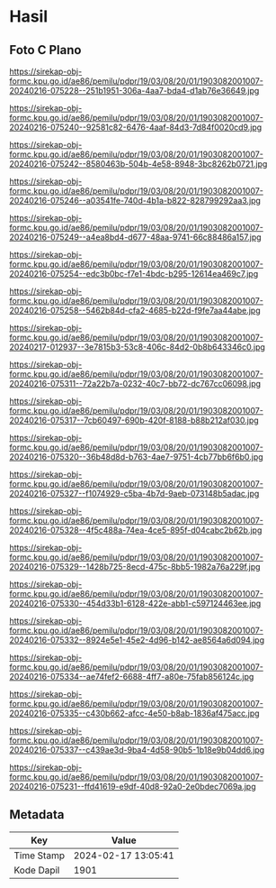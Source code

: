 # Hasil

## Foto C Plano

https://sirekap-obj-formc.kpu.go.id/ae86/pemilu/pdpr/19/03/08/20/01/1903082001007-20240216-075228--251b1951-306a-4aa7-bda4-d1ab76e36649.jpg

https://sirekap-obj-formc.kpu.go.id/ae86/pemilu/pdpr/19/03/08/20/01/1903082001007-20240216-075240--92581c82-6476-4aaf-84d3-7d84f0020cd9.jpg

https://sirekap-obj-formc.kpu.go.id/ae86/pemilu/pdpr/19/03/08/20/01/1903082001007-20240216-075242--8580463b-504b-4e58-8948-3bc8262b0721.jpg

https://sirekap-obj-formc.kpu.go.id/ae86/pemilu/pdpr/19/03/08/20/01/1903082001007-20240216-075246--a03541fe-740d-4b1a-b822-828799292aa3.jpg

https://sirekap-obj-formc.kpu.go.id/ae86/pemilu/pdpr/19/03/08/20/01/1903082001007-20240216-075249--a4ea8bd4-d677-48aa-9741-66c88486a157.jpg

https://sirekap-obj-formc.kpu.go.id/ae86/pemilu/pdpr/19/03/08/20/01/1903082001007-20240216-075254--edc3b0bc-f7e1-4bdc-b295-12614ea469c7.jpg

https://sirekap-obj-formc.kpu.go.id/ae86/pemilu/pdpr/19/03/08/20/01/1903082001007-20240216-075258--5462b84d-cfa2-4685-b22d-f9fe7aa44abe.jpg

https://sirekap-obj-formc.kpu.go.id/ae86/pemilu/pdpr/19/03/08/20/01/1903082001007-20240217-012937--3e7815b3-53c8-406c-84d2-0b8b643346c0.jpg

https://sirekap-obj-formc.kpu.go.id/ae86/pemilu/pdpr/19/03/08/20/01/1903082001007-20240216-075311--72a22b7a-0232-40c7-bb72-dc767cc06098.jpg

https://sirekap-obj-formc.kpu.go.id/ae86/pemilu/pdpr/19/03/08/20/01/1903082001007-20240216-075317--7cb60497-690b-420f-8188-b88b212af030.jpg

https://sirekap-obj-formc.kpu.go.id/ae86/pemilu/pdpr/19/03/08/20/01/1903082001007-20240216-075320--36b48d8d-b763-4ae7-9751-4cb77bb6f6b0.jpg

https://sirekap-obj-formc.kpu.go.id/ae86/pemilu/pdpr/19/03/08/20/01/1903082001007-20240216-075327--f1074929-c5ba-4b7d-9aeb-073148b5adac.jpg

https://sirekap-obj-formc.kpu.go.id/ae86/pemilu/pdpr/19/03/08/20/01/1903082001007-20240216-075328--4f5c488a-74ea-4ce5-895f-d04cabc2b62b.jpg

https://sirekap-obj-formc.kpu.go.id/ae86/pemilu/pdpr/19/03/08/20/01/1903082001007-20240216-075329--1428b725-8ecd-475c-8bb5-1982a76a229f.jpg

https://sirekap-obj-formc.kpu.go.id/ae86/pemilu/pdpr/19/03/08/20/01/1903082001007-20240216-075330--454d33b1-6128-422e-abb1-c597124463ee.jpg

https://sirekap-obj-formc.kpu.go.id/ae86/pemilu/pdpr/19/03/08/20/01/1903082001007-20240216-075332--8924e5e1-45e2-4d96-b142-ae8564a6d094.jpg

https://sirekap-obj-formc.kpu.go.id/ae86/pemilu/pdpr/19/03/08/20/01/1903082001007-20240216-075334--ae74fef2-6688-4ff7-a80e-75fab856124c.jpg

https://sirekap-obj-formc.kpu.go.id/ae86/pemilu/pdpr/19/03/08/20/01/1903082001007-20240216-075335--c430b662-afcc-4e50-b8ab-1836af475acc.jpg

https://sirekap-obj-formc.kpu.go.id/ae86/pemilu/pdpr/19/03/08/20/01/1903082001007-20240216-075337--c439ae3d-9ba4-4d58-90b5-1b18e9b04dd6.jpg

https://sirekap-obj-formc.kpu.go.id/ae86/pemilu/pdpr/19/03/08/20/01/1903082001007-20240216-075231--ffd41619-e9df-40d8-92a0-2e0bdec7069a.jpg


## Metadata

| Key        | Value               |
| ---------- | ------------------- |
| Time Stamp | 2024-02-17 13:05:41 |
| Kode Dapil | 1901                |



